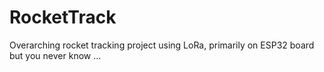 # RocketTrack
Overarching rocket tracking project using LoRa, primarily on ESP32 board but you never know ...
